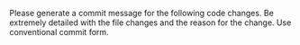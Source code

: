 Please generate a commit message for the following code changes.
Be extremely detailed with the file changes and the reason for the change. 
Use conventional commit form.